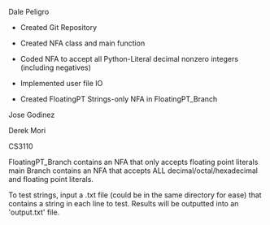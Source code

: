 Dale Peligro

- Created Git Repository
  
- Created NFA class and main function
  
- Coded NFA to accept all Python-Literal decimal nonzero integers (including negatives)
  
- Implemented user file IO

- Created FloatingPT Strings-only NFA in FloatingPT_Branch


Jose Godinez


Derek Mori


CS3110

FloatingPT_Branch contains an NFA that only accepts floating point literals main Branch contains an NFA that accepts ALL decimal/octal/hexadecimal and floating point literals.

To test strings, input a .txt file (could be in the same directory for ease) that contains a string in each line to test. Results will be outputted into an 'output.txt' file.
